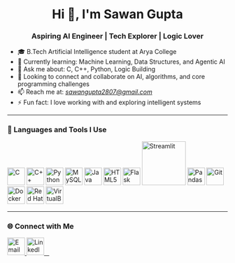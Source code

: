 <h1 align="center">Hi 👋, I'm Sawan Gupta</h1>
<h3 align="center">Aspiring AI Engineer | Tech Explorer | Logic Lover</h3>

- 🎓 B.Tech Artificial Intelligence student at Arya College  
- 🌱 Currently learning:  Machine Learning, Data Structures, and Agentic AI  
- 💬 Ask me about: C, C++, Python, Logic Building  
- 🤝 Looking to connect and collaborate on AI, algorithms, and core programming challenges  
- 📫 Reach me at: *sawangupta2807@gmail.com*  
- ⚡ Fun fact: I love working with and exploring intelligent systems  

---

### 🧠 Languages and Tools I Use

<p align="left">
  <a href="https://en.wikipedia.org/wiki/C_(programming_language)" target="_blank"><img src="https://cdn.jsdelivr.net/gh/devicons/devicon/icons/c/c-original.svg" width="40" alt="C" /></a>
  <a href="https://isocpp.org/" target="_blank"><img src="https://cdn.jsdelivr.net/gh/devicons/devicon/icons/cplusplus/cplusplus-original.svg" width="40" alt="C++" /></a>
  <a href="https://www.python.org/" target="_blank"><img src="https://cdn.jsdelivr.net/gh/devicons/devicon/icons/python/python-original.svg" width="40" alt="Python" /></a>
  <a href="https://www.mysql.com/" target="_blank"><img src="https://cdn.jsdelivr.net/gh/devicons/devicon/icons/mysql/mysql-original.svg" width="40" alt="MySQL" /></a>
  <a href="https://www.java.com/" target="_blank"><img src="https://cdn.jsdelivr.net/gh/devicons/devicon/icons/java/java-original.svg" width="40" alt="Java" /></a>
  <a href="https://developer.mozilla.org/en-US/docs/Web/HTML" target="_blank"><img src="https://cdn.jsdelivr.net/gh/devicons/devicon/icons/html5/html5-original.svg" width="40" alt="HTML5" /></a>
  <a href="https://flask.palletsprojects.com/" target="_blank"><img src="https://cdn.jsdelivr.net/gh/devicons/devicon/icons/flask/flask-original.svg" width="40" alt="Flask" /></a>
  <a href="https://streamlit.io/" target="_blank"><img src="https://streamlit.io/images/brand/streamlit-logo-secondary-colormark-darktext.svg" width="100" alt="Streamlit" /></a>
  <a href="https://pandas.pydata.org/" target="_blank"><img src="https://cdn.jsdelivr.net/gh/devicons/devicon/icons/pandas/pandas-original.svg" width="40" alt="Pandas" /></a>
  <a href="https://git-scm.com/" target="_blank"><img src="https://cdn.jsdelivr.net/gh/devicons/devicon/icons/git/git-original.svg" width="40" alt="Git" /></a>
  <a href="https://www.docker.com/" target="_blank"><img src="https://cdn.jsdelivr.net/gh/devicons/devicon/icons/docker/docker-original.svg" width="40" alt="Docker" /></a>
  <a href="https://www.redhat.com/en" target="_blank"><img src="https://imgs.search.brave.com/ixqnT6rytEzWyUB7Ys_HUORGR6MH3ewt7jFT1Leuc80/rs:fit:200:200:1:0/g:ce/aHR0cHM6Ly93d3cu/cmVkaGF0LmNvbS9y/aGRjL21hbmFnZWQt/ZmlsZXMvQ29ubmVj/dGVkQ2FtcGFpZ25P/cGVuR3JhcGglNDAx/eC5wbmc" width="40" alt="Red Hat Linux" /></a>
  <a href="https://www.virtualbox.org/" target="_blank"><img src="https://imgs.search.brave.com/F9nVfsd_juWgB9EeU0pIptXRR3rw42g5vBf84Mnx0b0/rs:fit:500:0:0:0/g:ce/aHR0cHM6Ly91cGxv/YWQud2lraW1lZGlh/Lm9yZy93aWtpcGVk/aWEvY29tbW9ucy90/aHVtYi9mL2ZmL1Zp/cnR1YWxCb3hfMjAy/NF9Mb2dvLnN2Zy8y/NTBweC1WaXJ0dWFs/Qm94XzIwMjRfTG9n/by5zdmcucG5n" width="40" alt="VirtualBox" /></a>
</p>

---

### 🌐 Connect with Me

<p align="left">
  <a href="mailto:sawangupta2807@gmail.com" target="_blank" title="Email Me">
    <img src="https://cdn.jsdelivr.net/gh/devicons/devicon/icons/google/google-original.svg" width="40" alt="Email" />
  </a>
  <a href="https://www.linkedin.com/in/sawan-gupta-7a30ba290/" target="_blank" title="LinkedIn Profile">
    <img src="https://cdn.jsdelivr.net/gh/devicons/devicon/icons/linkedin/linkedin-original.svg" width="40" alt="LinkedIn" />
  </a>
</p>
